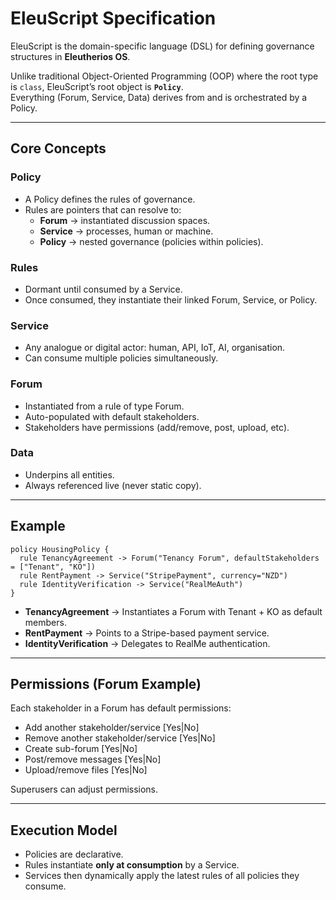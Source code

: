 # EleuScript Specification

EleuScript is the domain-specific language (DSL) for defining governance structures in **Eleutherios OS**.

Unlike traditional Object-Oriented Programming (OOP) where the root type is `class`, EleuScript’s root object is **`Policy`**.  
Everything (Forum, Service, Data) derives from and is orchestrated by a Policy.

---

## Core Concepts

### Policy
- A Policy defines the rules of governance.
- Rules are pointers that can resolve to:
  - **Forum** → instantiated discussion spaces.
  - **Service** → processes, human or machine.
  - **Policy** → nested governance (policies within policies).

### Rules
- Dormant until consumed by a Service.
- Once consumed, they instantiate their linked Forum, Service, or Policy.

### Service
- Any analogue or digital actor: human, API, IoT, AI, organisation.
- Can consume multiple policies simultaneously.

### Forum
- Instantiated from a rule of type Forum.
- Auto-populated with default stakeholders.
- Stakeholders have permissions (add/remove, post, upload, etc).

### Data
- Underpins all entities.
- Always referenced live (never static copy).

---

## Example

```eleuscript
policy HousingPolicy {
  rule TenancyAgreement -> Forum("Tenancy Forum", defaultStakeholders = ["Tenant", "KO"])
  rule RentPayment -> Service("StripePayment", currency="NZD")
  rule IdentityVerification -> Service("RealMeAuth")
}
```

- **TenancyAgreement** → Instantiates a Forum with Tenant + KO as default members.
- **RentPayment** → Points to a Stripe-based payment service.
- **IdentityVerification** → Delegates to RealMe authentication.

---

## Permissions (Forum Example)
Each stakeholder in a Forum has default permissions:

- Add another stakeholder/service [Yes|No]
- Remove another stakeholder/service [Yes|No]
- Create sub-forum [Yes|No]
- Post/remove messages [Yes|No]
- Upload/remove files [Yes|No]

Superusers can adjust permissions.

---

## Execution Model

- Policies are declarative.
- Rules instantiate **only at consumption** by a Service.
- Services then dynamically apply the latest rules of all policies they consume.
